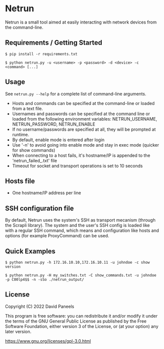 # Netrun

Netrun is a small tool aimed at easily interacting with network devices from the command-line.

## Requirements / Getting Started

```shell
$ pip install -r requirements.txt
```

```shell
$ python netrun.py -u <username> -p <password> -d <device> -c <command> [...]
```


## Usage

See ```netrun.py --help``` for a complete list of command-line arguments.

- Hosts and commands can be specified at the command-line or loaded from a text file.
- Usernames and passwords can be specified at the command line or loaded from the following environment variables: NETRUN_USERNAME, NETRUN_PASSWORD, NETRUN_ENABLE
- If no username/passwords are specified at all, they will be prompted at runtime.
- By default, enable mode is entered after login
- Use '-n' to avoid going into enable mode and stay in exec mode (quicker for show commands)
- When connecting to a host fails, it's hostname/IP is appended to the 'netrun_failed_<date-time>.txt' file
- Timeout for socket and transport operations is set to 10 seconds


## Hosts file ##
- One hostname/IP address per line


## SSH configuration file

By default, Netrun uses the system's SSH as transport mecanism (through the Scrapli library). The system and the user's SSH config is loaded like with a regular SSH command, which means and configuration like hosts and options (for example ProxyCommand) can be used.


## Quick Examples

```shell
$ python netrun.py -h 172.16.10.10,172.16.10.11 -u johndoe -c show version

$ python netrun.py -H my_switches.txt -C show_commands.txt -u johndoe -p C00lp4$$ -n -sSo ./netrun_output/
```


## License

Copyright (C) 2022 David Paneels

This program is free software: you can redistribute it and/or modify
it under the terms of the GNU General Public License as published by
the Free Software Foundation, either version 3 of the License, or
(at your option) any later version.

https://www.gnu.org/licenses/gpl-3.0.html
